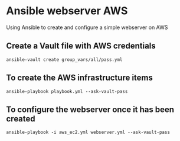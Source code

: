 # Ansible webserver AWS
Using Ansible to create and configure a simple webserver on AWS

## Create a Vault file with AWS credentials

`ansible-vault create group_vars/all/pass.yml`

## To create the AWS infrastructure items

`ansible-playbook playbook.yml --ask-vault-pass`

## To configure the webserver once it has been created

`ansible-playbook -i aws_ec2.yml webserver.yml --ask-vault-pass`